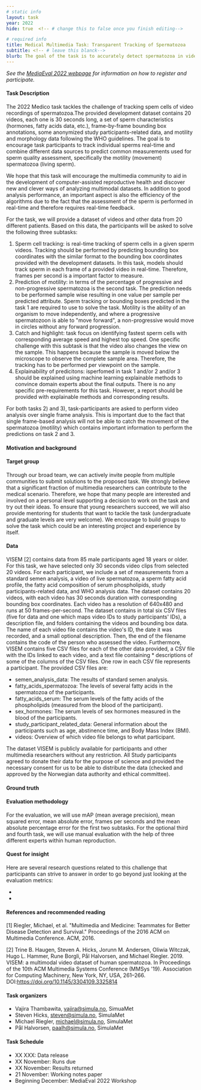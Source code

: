 ```yaml
---
# static info
layout: task
year: 2022
hide: true  <!-- # change this to false once you finish editing-->

# required info
title: Medical Multimedia Task: Transparent Tracking of Spermatozoa
subtitle: <!-- # leave this blanck-->
blurb: The goal of the task is to accurately detect spermatozoa in videos collected using microscopic examinations of sperm samples for quality control. Participants are provided with a video dataset containing manually annotated bounding boxes for each spermatozoon for the dataset. The task will be to track the spermatozoa throughout the provided videos by training models using the provided bounding box annotations. The subtasks will focus on advanced analysis of the individual spermatozoon by calculating/predicting attributes such as speed and travel distance. Bounding boxes labels were annotated by experienced data annotators and verified by expert andrologists. Motility and morphology estimations were provided by expert andrologists and performed following the World Health Organization’s standard for spermatozoa quality assessment. The task lays the basis for automatic, real-time support systems for artificial reproduction.
---
```


<!-- # please respect the structure below-->
*See the [MediaEval 2022 webpage](https://multimediaeval.github.io/editions/2022/) for information on how to register and participate.*

#### Task Description
The 2022 Medico task tackles the challenge of tracking spem cells of video recordings of spermatozoa.The provided development dataset contains 20 videos, each one is 30 seconds long, a set of sperm characteristics (hormones, fatty acids data, etc.), frame-by-frame bounding box annotations, some anonymized study participants-related data, and motility and morphology data following the WHO guidelines. The goal is to encourage task participants to track individual sperms real-time and  combine different data sources to predict common measurements used for sperm quality assessment, specifically the motility (movement) spermatozoa (living sperm).

We hope that this task will encourage the multimedia community to aid in the development of computer-assisted reproductive health and discover new and clever ways of analyzing multimodal datasets. In addition to good analysis performance, an important aspect is also the efficiency of the algorithms due to the fact that the assessment of the sperm is performed in real-time and therefore requires real-time feedback.

For the task, we will provide a dataset of videos and other data from 20 different patients. Based on this data, the participants will be asked to solve the following three subtasks:

1. Sperm cell tracking: is real-time tracking of sperm cells in a given sperm videos. Tracking should be performed by predicting bounding box coordinates with the similar format to the bounding box coordinates provided with the development datasets. In this task, models should track sperm in each frame of a provided video in real-time. Therefore, frames per second is a important factor to measure. 
2. Prediction of motility: in terms of the percentage of progressive and non-progressive spermatozoa is the second task. The prediction needs to be performed sample wise resulting in one value per sample per predicted attribute. Sperm tracking or bounding boxes predicted in the task 1 are required to use to solve the task. Motility is the ability of an organism to move independently, and where a progressive spermatozoon is able to "move forward", a non-progressive would move in circles without any forward progression. 
3. Catch and highlight: task focus on identifying fastest sperm cells with corresponding average speed and highest top speed. One specific challenge with this subtask is that the video also changes the view on the sample. This happens because the sample is moved below the microscope to observe the complete sample area. Therefore, the tracking has to be performed per viewpoint on the sample. 
4. Explainability of predicitons: isperfomed in task 1 and/or 2  and/or 3 should be explained using machine learning explainable methods to convince domain experts about the final outputs. There is no any specific pre-requirements for this task. However, a report should be provided with explainable methods and corresponding results. 
 
For both tasks 2) and 3), task-participants are asked to perform video analysis over single frame analysis. This is important due to the fact that single frame-based analysis will not be able to catch the movement of the spermatozoa (motility) which contains important information to perform the predictions on task 2 and 3.


#### Motivation and background


#### Target group
Through our broad team, we can actively invite people from multiple communities to submit solutions to the proposed task. We strongly believe that a significant fraction of multimedia researchers can contribute to the medical scenario. Therefore, we hope that many people are interested and involved on a personal level supporting a decision to work on the task and try out their ideas. To ensure that young researchers succeed, we will also provide mentoring for students that want to tackle the task (undergraduate and graduate levels are very welcome). We encourage to build groups to solve the task which could be an interesting project and experience by itself.

#### Data
VISEM [2] contains data from 85 male participants aged 18 years or older. For this task, we have selected only 30 seconds video clips from selected 20 videos.  For each participant, we include a set of measurements from a standard semen analysis, a video of live spermatozoa, a sperm fatty acid profile, the fatty acid composition of serum phospholipids, study participants-related data, and WHO analysis data. The dataset contains 20 videos, with each video has 30 seconds duration with corresponding bounding box coordinates. Each video has a resolution of 640x480 and runs at 50 frames-per-second. The dataset contains in total six CSV files (five for data and one which maps video IDs to study participants' IDs), a description file, and  folders containing the videos and bounding box data. The name of each video file contains the video's ID, the date it was recorded, and a small optional description. Then, the end of the filename contains the code of the person who assessed the video. Furthermore, VISEM contains five CSV files for each of the other data provided, a CSV file with the IDs linked to each video, and a text file containing * descriptions of some of the columns of the CSV files. One row in each CSV file represents a participant. The provided CSV files are:
* semen_analysis_data: The results of standard semen analysis.
* fatty_acids_spermatozoa: The levels of several fatty acids in the spermatozoa of the participants.
* fatty_acids_serum: The serum levels of the fatty acids of the phospholipids (measured from the blood of the participant).
* sex_hormones: The serum levels of sex hormones measured in the blood of the participants.
* study_participant_related_data: General information about the participants such as age, abstinence time, and Body Mass Index (BMI).
* videos: Overview of which video file belongs to what participant.

The dataset VISEM is publicly available for participants and other multimedia researchers without any restriction. All Study participants agreed to donate their data for the purpose of science and provided the necessary consent for us to be able to distribute the data (checked and approved by the Norwegian data authority and ethical committee).

#### Ground truth

#### Evaluation methodology
For the evaluation, we will use mAP (mean average precision), mean squared error, mean absolute error, frames per seconds and the mean absolute percentage error for the first two subtasks. For the optional third and fourth task, we will use manual evaluation with the help of three different experts within human reproduction.  

#### Quest for insight
Here are several research questions related to this challenge that participants can strive to answer in order to go beyond just looking at the evaluation metrics: 
* <!-- # First research question-->
* <!-- # Second research question-->
<!-- # and so on-->

#### References and recommended reading
[1] Riegler, Michael, et al. "Multimedia and Medicine: Teammates for Better Disease Detection and Survival." Proceedings of the 2016 ACM on Multimedia Conference. ACM, 2016.

[2] Trine B. Haugen, Steven A. Hicks, Jorunn M. Andersen, Oliwia Witczak, Hugo L. Hammer, Rune Borgli, Pål Halvorsen, and Michael Riegler. 2019. VISEM: a multimodal video dataset of human spermatozoa. In Proceedings of the 10th ACM Multimedia Systems Conference (MMSys '19). Association for Computing Machinery, New York, NY, USA, 261–266. DOI:https://doi.org/10.1145/3304109.3325814

#### Task organizers
* Vajira Thambawita, vajira@simula.no, SimuaMet
* Steven Hicks, steven@simula.no, SimulaMet
* Michael Riegler, michael@simula.no, SimulaMet
* Pål Halvorsen, paalh@simula.no, SimulaMet


#### Task Schedule
* XX XXX: Data release <!-- # Replace XX with your date. We suggest setting the date in June-July-->
* XX November: Runs due <!-- # Replace XX with your date. We suggest setting enough time in order to have enough time to assess and return the results by the Results returned deadline-->
* XX November: Results returned  <!-- Replace XX with your date. Latest possible should be 10 November-->
* 21 November: Working notes paper  <!-- Fixed. Please do not change.-->
* Beginning December: MediaEval 2022 Workshop <!-- Fixed. Please do not change. Exact date to be decided-->
